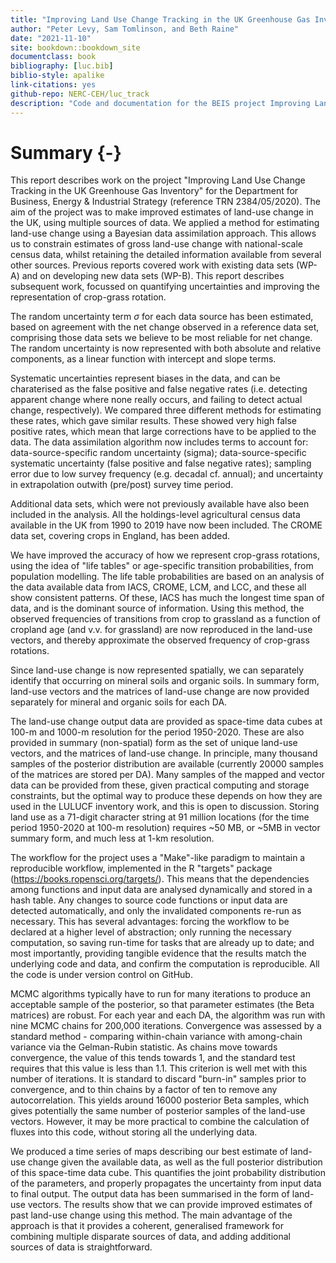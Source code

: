 ```yaml
--- 
title: "Improving Land Use Change Tracking in the UK Greenhouse Gas Inventory. Report on final outputs November 2021"
author: "Peter Levy, Sam Tomlinson, and Beth Raine"
date: "2021-11-10"
site: bookdown::bookdown_site
documentclass: book
bibliography: [luc.bib]
biblio-style: apalike
link-citations: yes
github-repo: NERC-CEH/luc_track
description: "Code and documentation for the BEIS project Improving Land Use Change Tracking in the UK Greenhouse Gas Inventory"
---
```


# Summary {-}
This report describes work on the project "Improving Land Use Change Tracking in the UK Greenhouse Gas Inventory" for the Department for Business, Energy & Industrial Strategy (reference TRN 2384/05/2020). The aim of the project was to make improved estimates of land-use change in the UK, using multiple sources of data. We applied a method for estimating land-use change using a Bayesian data assimilation approach. This allows us to constrain estimates of gross land-use change with national-scale census data, whilst retaining the detailed information available from several other sources. Previous reports covered work with existing data sets (WP-A) and on developing new data sets (WP-B). This report describes subsequent work, focussed on quantifying uncertainties and improving the representation of crop-grass rotation.

The random uncertainty term $\sigma$ for each data source has been estimated, based on agreement with the net change observed in a reference data set, comprising those data sets we believe to be most reliable for net change. The random uncertainty is now represented with both absolute and relative components, as a linear function with intercept and slope terms.	

Systematic uncertainties represent biases in the data, and can be charaterised as the false positive and false negative rates (i.e. detecting apparent change where none really occurs, and failing to detect actual change, respectively). We compared three different methods for estimating these rates, which gave similar results. These showed very high false positive rates, which mean that large corrections have to be applied to the data. The data assimilation algorithm now includes terms to account for: data-source-specific random uncertainty (sigma); data-source-specific systematic uncertainty (false positive and false negative rates); sampling error due to low survey frequency (e.g. decadal cf. annual); and uncertainty in extrapolation outwith (pre/post) survey time period.

Additional data sets, which were not previously available have also been included in the analysis. All the holdings-level agricultural census data available in the UK from 1990 to 2019 have now been included. The CROME data set, covering crops in England, has been added.
 
We have improved the accuracy of how we represent crop-grass rotations, using the idea of "life tables" or age-specific transition probabilities, from population modelling. The life table probabilities are based on an analysis of the data available data from IACS, CROME, LCM, and LCC, and these all show consistent patterns. Of these, IACS has much the longest time span of data, and is the dominant source of information. Using this method, the observed frequencies of transitions from crop to grassland as a function of cropland age (and v.v. for grassland) are now reproduced in the land-use vectors, and thereby approximate the observed frequency of crop-grass rotations.

Since land-use change is now represented spatially, we can separately identify that occurring on mineral soils and organic soils. In summary form, land-use vectors and the matrices of land-use change are now provided separately for mineral and organic soils for each DA.

The land-use change output data are provided as space-time data cubes at 100-m and 1000-m resolution for the period 1950-2020. These are also provided in summary (non-spatial) form as the set of unique land-use vectors, and the matrices of land-use change.  In principle, many thousand samples of the posterior distribution are available (currently 20000 samples of the matrices are stored per DA). Many samples of the mapped and vector data can be provided from these, given practical computing and storage constraints, but the optimal way to produce these depends on how they are used in the LULUCF inventory work, and this is open to discussion.  Storing land use as a 71-digit character string at 91 million locations (for the time period 1950-2020 at 100-m resolution) requires ~50 MB, or ~5MB in vector summary form, and much less at 1-km resolution.

The workflow for the project uses a "Make"-like paradigm to maintain a reproducible workflow, implemented in the R "targets" package (https://books.ropensci.org/targets/). This means that the dependencies among functions and input data are analysed dynamically and stored in a hash table. Any changes to source code functions or input data are detected automatically, and only the invalidated components re-run as necessary. This has several advantages: forcing the workflow to be declared at a higher level of abstraction; only running the necessary computation, so saving run-time for tasks that are already up to date; and most importantly, providing tangible evidence that the results match the underlying code and data, and confirm the computation is reproducible. All the code is under version control on GitHub.

MCMC algorithms typically have to run for many iterations to produce an acceptable sample of the posterior, so that parameter estimates (the Beta matrices) are robust. For each year and each DA, the algorithm was run with nine MCMC chains for 200,000 iterations.  Convergence was assessed by a standard method - comparing within-chain variance with among-chain variance via the Gelman-Rubin statistic. As chains move towards convergence, the value of this tends towards 1, and the standard test requires that this value is less than 1.1. This criterion is well met with this number of iterations. It is standard to discard "burn-in" samples prior to convergence, and to thin chains by a factor of ten to remove any autocorrelation.  This yields around 16000 posterior Beta samples, which gives potentially the same number of posterior samples of the land-use vectors. However, it may be more practical to combine the calculation of fluxes into this code, without storing all the underlying data.

We produced a time series of maps describing our best estimate of land-use change given the available data, as well as the full posterior distribution of this space-time data cube. This quantifies the joint probability distribution of the parameters, and properly propagates the uncertainty from input data to final output. The output data has been summarised in the form of land-use vectors. The results show that we can provide improved estimates of past land-use change using this method. The main advantage of the approach is that it provides a coherent, generalised framework for combining multiple disparate sources of data, and adding additional sources of data is straightforward.


<!--- { rendering -->

<!--- } -->


